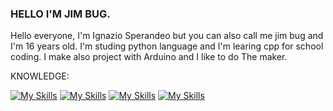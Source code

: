 ###   HELLO I'M JIM BUG.

Hello everyone, I'm Ignazio Sperandeo but you can also call me jim bug
and I'm 16 years old. I'm studing python language and I'm learing cpp for school coding.
I make also project with Arduino and I like to do The maker.




KNOWLEDGE:


[![My Skills](https://skillicons.dev/icons?i=py&perline=3)](https://skillicons.dev) [![My Skills](https://skillicons.dev/icons?i=c&perline=3)](https://skillicons.dev) [![My Skills](https://skillicons.dev/icons?i=cpp&perline=3)](https://skillicons.dev) [![My Skills](https://skillicons.dev/icons?i=linux&perline=3)](https://skillicons.dev)
